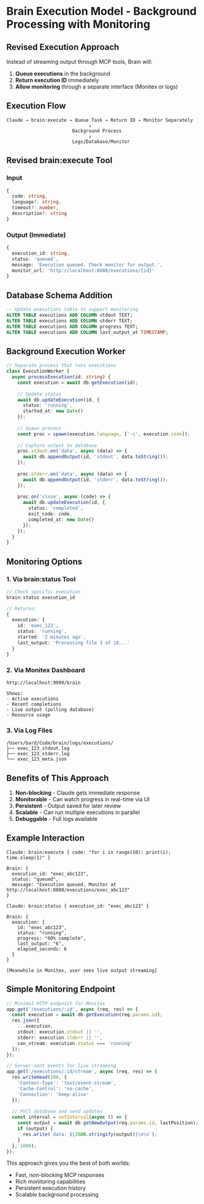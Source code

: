 # Brain Execution Model - Background Processing with Monitoring

## Revised Execution Approach

Instead of streaming output through MCP tools, Brain will:
1. **Queue executions** in the background
2. **Return execution ID** immediately
3. **Allow monitoring** through a separate interface (Monitex or logs)

## Execution Flow

```
Claude → brain:execute → Queue Task → Return ID → Monitor Separately
                              ↓
                        Background Process
                              ↓
                        Logs/Database/Monitor
```

## Revised brain:execute Tool

### Input
```typescript
{
  code: string,
  language?: string,
  timeout?: number,
  description?: string
}
```

### Output (Immediate)
```typescript
{
  execution_id: string,
  status: 'queued',
  message: 'Execution queued. Check monitor for output.',
  monitor_url: 'http://localhost:8888/executions/{id}'
}
```

## Database Schema Addition

```sql
-- Update executions table to support monitoring
ALTER TABLE executions ADD COLUMN stdout TEXT;
ALTER TABLE executions ADD COLUMN stderr TEXT;
ALTER TABLE executions ADD COLUMN progress TEXT;
ALTER TABLE executions ADD COLUMN last_output_at TIMESTAMP;
```

## Background Execution Worker

```typescript
// Separate process that runs executions
class ExecutionWorker {
  async processExecution(id: string) {
    const execution = await db.getExecution(id);
    
    // Update status
    await db.updateExecution(id, { 
      status: 'running', 
      started_at: new Date() 
    });
    
    // Spawn process
    const proc = spawn(execution.language, ['-c', execution.code]);
    
    // Capture output to database
    proc.stdout.on('data', async (data) => {
      await db.appendOutput(id, 'stdout', data.toString());
    });
    
    proc.stderr.on('data', async (data) => {
      await db.appendOutput(id, 'stderr', data.toString());
    });
    
    proc.on('close', async (code) => {
      await db.updateExecution(id, {
        status: 'completed',
        exit_code: code,
        completed_at: new Date()
      });
    });
  }
}
```

## Monitoring Options

### 1. Via brain:status Tool
```typescript
// Check specific execution
brain:status execution_id

// Returns:
{
  execution: {
    id: 'exec_123',
    status: 'running',
    started: '2 minutes ago',
    last_output: 'Processing file 3 of 10...'
  }
}
```

### 2. Via Monitex Dashboard
```
http://localhost:9999/brain

Shows:
- Active executions
- Recent completions
- Live output (polling database)
- Resource usage
```

### 3. Via Log Files
```
/Users/bard/Code/brain/logs/executions/
├── exec_123_stdout.log
├── exec_123_stderr.log
└── exec_123_meta.json
```

## Benefits of This Approach

1. **Non-blocking** - Claude gets immediate response
2. **Monitorable** - Can watch progress in real-time via UI
3. **Persistent** - Output saved for later review
4. **Scalable** - Can run multiple executions in parallel
5. **Debuggable** - Full logs available

## Example Interaction

```
Claude: brain:execute { code: "for i in range(10): print(i); time.sleep(1)" }

Brain: {
  execution_id: "exec_abc123",
  status: "queued",
  message: "Execution queued. Monitor at http://localhost:8888/executions/exec_abc123"
}

Claude: brain:status { execution_id: "exec_abc123" }

Brain: {
  execution: {
    id: "exec_abc123",
    status: "running",
    progress: "60% complete",
    last_output: "6",
    elapsed_seconds: 6
  }
}

[Meanwhile in Monitex, user sees live output streaming]
```

## Simple Monitoring Endpoint

```typescript
// Minimal HTTP endpoint for Monitex
app.get('/executions/:id', async (req, res) => {
  const execution = await db.getExecution(req.params.id);
  res.json({
    ...execution,
    stdout: execution.stdout || '',
    stderr: execution.stderr || '',
    can_stream: execution.status === 'running'
  });
});

// Server-sent events for live streaming
app.get('/executions/:id/stream', async (req, res) => {
  res.writeHead(200, {
    'Content-Type': 'text/event-stream',
    'Cache-Control': 'no-cache',
    'Connection': 'keep-alive'
  });
  
  // Poll database and send updates
  const interval = setInterval(async () => {
    const output = await db.getNewOutput(req.params.id, lastPosition);
    if (output) {
      res.write(`data: ${JSON.stringify(output)}\n\n`);
    }
  }, 1000);
});
```

This approach gives you the best of both worlds:
- Fast, non-blocking MCP responses
- Rich monitoring capabilities
- Persistent execution history
- Scalable background processing
